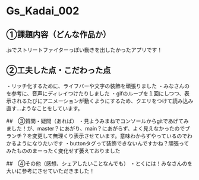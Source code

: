 # Gs_Kadai_002

## ①課題内容（どんな作品か）
.jsでストリートファイターっぽい動きを出したかったアプリです！

## ②工夫した点・こだわった点
・リッチ化するために、ライフバーや文字の装飾を頑張りました
・みなさんのを参考に、音声にディレイつけたりしました
・gifのループを１回にしつつ、表示されるたびにアニメーションが動くようにするため、クエリをつけて読み込み直す…ようなことをしています。

##　③質問・疑問（あれば）
・見ようみまねでコンソールからgitであげてみました！が、master？にあがり、main？にあがらず、よく見えなかったのでブランチ？を変更して無理くり表示させています。意味わからずやっているのでわかるようになりたいです
・buttonタグって装飾できないんですかね？頑張ってみたもののまーったく変化せず萎えておりました

##　④その他（感想、シェアしたいことなんでも）
・とくには！みなさんのを大いに参考にさせていただきました！
